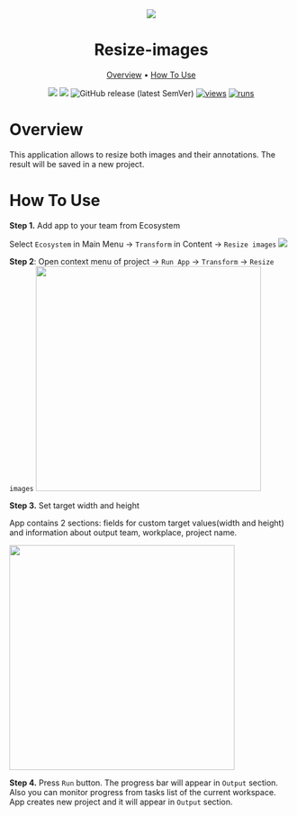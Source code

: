 <div align="center" markdown>

<img src="https://i.imgur.com/R0d7RSW.png"/>

# Resize-images

<p align="center">
  <a href="#Overview">Overview</a> •
  <a href="#How-To-Use">How To Use</a>
</p>


[![](https://img.shields.io/badge/supervisely-ecosystem-brightgreen)](https://ecosystem.supervise.ly/apps/supervisely-ecosystem/resize-images)
[![](https://img.shields.io/badge/slack-chat-green.svg?logo=slack)](https://supervise.ly/slack)
![GitHub release (latest SemVer)](https://img.shields.io/github/v/release/supervisely-ecosystem/resize-images)
[![views](https://app.supervise.ly/img/badges/views/supervisely-ecosystem/resize-images)](https://supervise.ly)
[![runs](https://app.supervise.ly/img/badges/runs/supervisely-ecosystem/resize-images)](https://supervise.ly)

</div>

# Overview

This application allows to resize both images and their annotations. The result  will be saved in a new project. 

# How To Use

**Step 1.** Add app to your team from Ecosystem

   Select `Ecosystem` in Main Menu -> `Transform` in Content -> `Resize images`
<img src="https://i.imgur.com/O0uy6v1.png"/>

**Step 2**: Open context menu of project -> `Run App` -> `Transform` -> `Resize images` 
<img src="https://i.imgur.com/w5pztbj.png" height="400px"/>

**Step 3.** Set target width and height
   
   App contains 2 sections: fields for custom target values(width and height) and information about output team, workplace, project name. 
   
<img src="https://i.imgur.com/7znCxrC.png" height="400px"/>

**Step 4.** Press `Run` button. The progress bar will appear in `Output` section. Also you can monitor progress from tasks list of the current workspace.
   App creates new project and it will appear in `Output` section.
